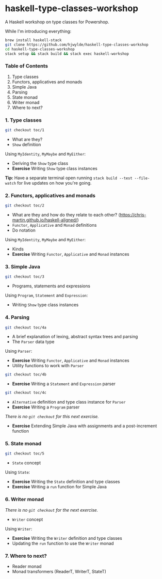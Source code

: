 # haskell-type-classes-workshop

A Haskell workshop on type classes for Powershop.

While I'm introducing everything:

```bash
brew install haskell-stack
git clone https://github.com/hjwylde/haskell-type-classes-workshop
cd haskell-type-classes-workshop
stack setup && stack build && stack exec haskell-workshop
```

### Table of Contents

1. Type classes
2. Functors, applicatives and monads
3. Simple Java
4. Parsing
5. State monad
6. Writer monad
7. Where to next?

### 1. Type classes

```bash
git checkout toc/1
```

* What are they?
* `Show` definition

Using `MyIdentity`, `MyMaybe` and `MyEither`:

* Deriving the `Show` type class
* **Exercise** Writing `Show` type class instances

**Tip:**
Have a separate terminal open running `stack build --test --file-watch` for live updates on how
you're going.

### 2. Functors, applicatives and monads

```bash
git checkout toc/2
```

* What are they and how do they relate to each other? (https://chris-martin.github.io/haskell-aligned/)
* `Functor`, `Applicative` and `Monad` definitions
* Do notation

Using `MyIdentity`, `MyMaybe` and `MyEither`:

* Kinds
* **Exercise** Writing `Functor`, `Applicative` and `Monad` instances

### 3. Simple Java

```bash
git checkout toc/3
```

* Programs, statements and expressions

Using `Program`, `Statement` and `Expression`:

* Writing `Show` type class instances

### 4. Parsing

```bash
git checkout toc/4a
```

* A brief explanation of lexing, abstract syntax trees and parsing
* The `Parser` data type

Using `Parser`:

* **Exercise** Writing `Functor`, `Applicative` and `Monad` instances
* Utility functions to work with `Parser`

```bash
git checkout toc/4b
```

* **Exercise** Writing a `Statement` and `Expression` parser

```bash
git checkout toc/4c
```

* `Alternative` definition and type class instance for `Parser`
* **Exercise** Writing a `Program` parser

*There is no `git checkout` for this next exercise.*

* **Exercise** Extending Simple Java with assignments and a post-increment function

### 5. State monad

```bash
git checkout toc/5
```

* `State` concept

Using `State`:

* **Exercise** Writing the `State` definition and type classes
* **Exercise** Writing a `run` function for Simple Java

### 6. Writer monad

*There is no `git checkout` for the next exercise.*

* `Writer` concept

Using `Writer`:

* **Exercise** Writing the `Writer` definition and type classes
* Updating the `run` function to use the `Writer` monad

### 7. Where to next?

* Reader monad
* Monad transformers (ReaderT, WriterT, StateT)
